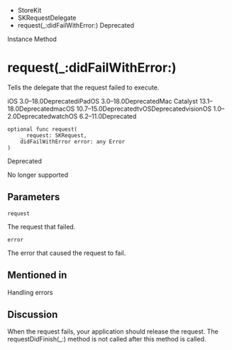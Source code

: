 

- StoreKit
- SKRequestDelegate
-  request(\_:didFailWithError:) Deprecated

Instance Method

# request(\_:didFailWithError:)

Tells the delegate that the request failed to execute.

iOS 3.0–18.0DeprecatediPadOS 3.0–18.0DeprecatedMac Catalyst 13.1–18.0DeprecatedmacOS 10.7–15.0DeprecatedtvOSDeprecatedvisionOS 1.0–2.0DeprecatedwatchOS 6.2–11.0Deprecated

``` source
optional func request(
    _ request: SKRequest,
    didFailWithError error: any Error
)
```

Deprecated

No longer supported

## Parameters 

`request`  

The request that failed.

`error`  

The error that caused the request to fail.

## Mentioned in 

Handling errors

## Discussion

When the request fails, your application should release the request. The requestDidFinish(_:) method is not called after this method is called.

